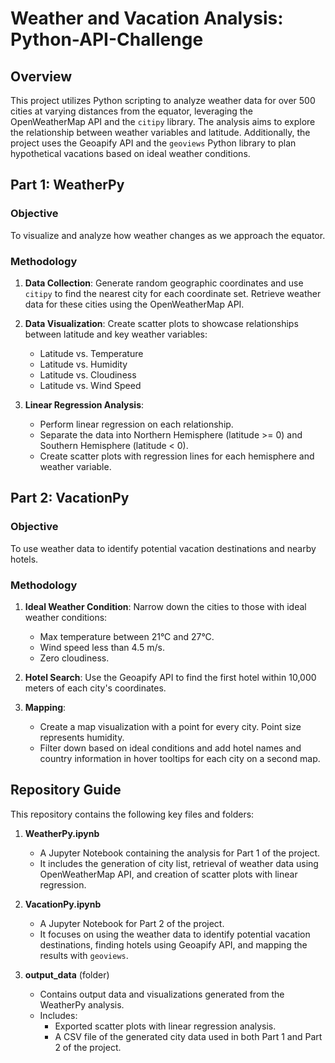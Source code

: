 # Weather and Vacation Analysis: Python-API-Challenge

## Overview
This project utilizes Python scripting to analyze weather data for over 500 cities at varying distances from the equator, leveraging the OpenWeatherMap API and the `citipy` library. The analysis aims to explore the relationship between weather variables and latitude. Additionally, the project uses the Geoapify API and the `geoviews` Python library to plan hypothetical vacations based on ideal weather conditions.

## Part 1: WeatherPy

### Objective
To visualize and analyze how weather changes as we approach the equator.

### Methodology
1. **Data Collection**: Generate random geographic coordinates and use `citipy` to find the nearest city for each coordinate set. Retrieve weather data for these cities using the OpenWeatherMap API.

2. **Data Visualization**: Create scatter plots to showcase relationships between latitude and key weather variables:
   - Latitude vs. Temperature
   - Latitude vs. Humidity
   - Latitude vs. Cloudiness
   - Latitude vs. Wind Speed

3. **Linear Regression Analysis**: 
   - Perform linear regression on each relationship.
   - Separate the data into Northern Hemisphere (latitude >= 0) and Southern Hemisphere (latitude < 0).
   - Create scatter plots with regression lines for each hemisphere and weather variable.

## Part 2: VacationPy

### Objective
To use weather data to identify potential vacation destinations and nearby hotels.

### Methodology
1. **Ideal Weather Condition**: Narrow down the cities to those with ideal weather conditions:
   - Max temperature between 21°C and 27°C.
   - Wind speed less than 4.5 m/s.
   - Zero cloudiness.

2. **Hotel Search**: Use the Geoapify API to find the first hotel within 10,000 meters of each city's coordinates.

3. **Mapping**: 
   - Create a map visualization with a point for every city. Point size represents humidity.
   - Filter down based on ideal conditions and add hotel names and country information in hover tooltips for each city on a second map.

## Repository Guide
This repository contains the following key files and folders:

1. **WeatherPy.ipynb**
   - A Jupyter Notebook containing the analysis for Part 1 of the project. 
   - It includes the generation of city list, retrieval of weather data using OpenWeatherMap API, and creation of scatter plots with linear regression.

2. **VacationPy.ipynb** 
   - A Jupyter Notebook for Part 2 of the project. 
   - It focuses on using the weather data to identify potential vacation destinations, finding hotels using Geoapify API, and mapping the results with `geoviews`.

3. **output_data** (folder) 
   - Contains output data and visualizations generated from the WeatherPy analysis.
   - Includes:
     - Exported scatter plots with linear regression analysis.
     - A CSV file of the generated city data used in both Part 1 and Part 2 of the project.



